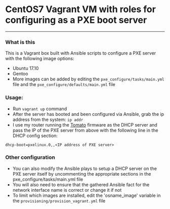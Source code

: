 # CentOS7 Vagrant VM with roles for configuring as a PXE boot server

---
### What is this
This is a Vagrant box built with Ansible scripts to configure a PXE server with the following image options:
* Ubuntu 17.10
* Gentoo
* More images can be added by editing the `pxe_configure/tasks/main.yml` file and the `pxe_configure/defaults/main.yml` file

### Usage:
* Run `vagrant up` command
* After the server has booted and been configured via Ansible, grab the ip address from the system: `ip addr`
* I use my router running the [Tomato](https://advancedtomato.com/) firmware as the DHCP server and pass the IP of the PXE server from above with the following line in the DHCP config section:

```
dhcp-boot=pxelinux.0,,<IP address of PXE server>
```

### Other configuration
* You can also modify the Ansible plays to setup a DHCP server on the PXE server itself by uncommenting the appropriate sections in the pxe_configure/tasks/main.yml file
* You will also need to ensure that the gathered Ansible fact for the network interface name is correct or change it if not
* To limit which images are installed, edit the 'osname_image' variable in the `provisioning/provision_vagrant.yml` file

